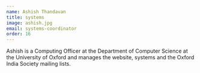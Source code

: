 ```yaml
---
name: Ashish Thandavan
title: systems
image: ashish.jpg
email: systems-coordinator
order: 16
---
```


Ashish is a Computing Officer at the Department of Computer Science at the University of Oxford and manages the website, systems and the Oxford India Society mailing lists. 
